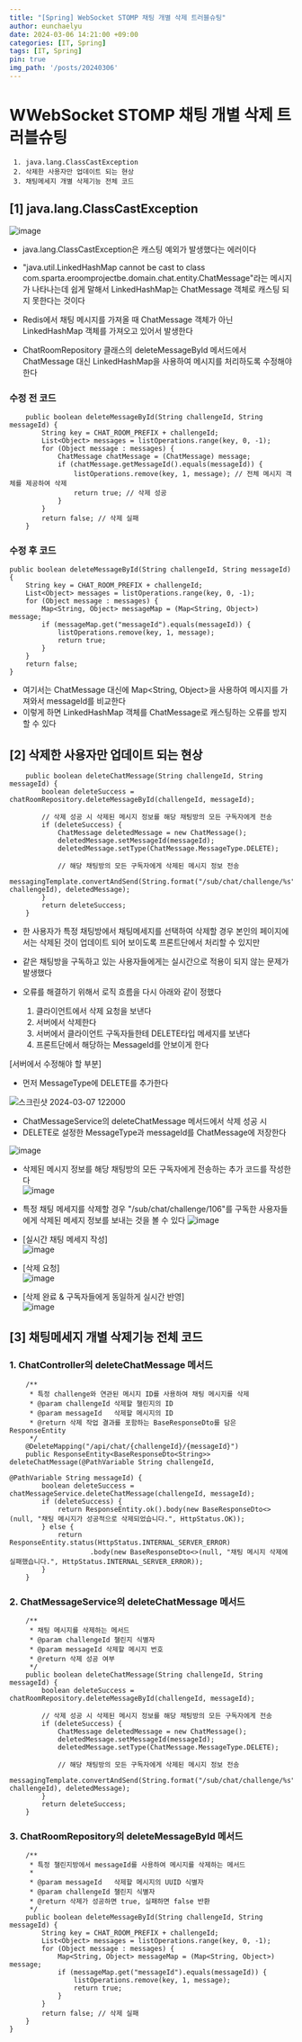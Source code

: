 ```yaml
---
title: "[Spring] WebSocket STOMP 채팅 개별 삭제 트러블슈팅"
author: eunchaelyu
date: 2024-03-06 14:21:00 +09:00
categories: [IT, Spring]
tags: [IT, Spring]
pin: true
img_path: '/posts/20240306'
---
```


# WWebSocket STOMP 채팅 개별 삭제 트러블슈팅 
     1. java.lang.ClassCastException
     2. 삭제한 사용자만 업데이트 되는 현상    
     3. 채팅메세지 개별 삭제기능 전체 코드    

    
## [1] java.lang.ClassCastException       
![image](https://github.com/eunchaelyu/eunchaelyu.github.io/assets/119996957/e015156d-b575-4c2d-8718-4584300c7d79)

- java.lang.ClassCastException은 캐스팅 예외가 발생했다는 에러이다
- "java.util.LinkedHashMap cannot be cast to class com.sparta.eroomprojectbe.domain.chat.entity.ChatMessage"라는 메시지가 나타나는데 쉽게 말해서 LinkedHashMap는 ChatMessage 객체로 캐스팅 되지 못한다는 것이다
  

- Redis에서 채팅 메시지를 가져올 때 ChatMessage 객체가 아닌 LinkedHashMap 객체를 가져오고 있어서 발생한다
- ChatRoomRepository 클래스의 deleteMessageById 메서드에서 ChatMessage 대신 LinkedHashMap을 사용하여 메시지를 처리하도록 수정해야 한다
  

### 수정 전 코드    

```
    public boolean deleteMessageById(String challengeId, String messageId) {
        String key = CHAT_ROOM_PREFIX + challengeId;
        List<Object> messages = listOperations.range(key, 0, -1);
        for (Object message : messages) {
            ChatMessage chatMessage = (ChatMessage) message;
            if (chatMessage.getMessageId().equals(messageId)) {
                listOperations.remove(key, 1, message); // 전체 메시지 객체를 제공하여 삭제
                return true; // 삭제 성공
            }
        }
        return false; // 삭제 실패
    }
```

### 수정 후 코드    

```
public boolean deleteMessageById(String challengeId, String messageId) {
    String key = CHAT_ROOM_PREFIX + challengeId;
    List<Object> messages = listOperations.range(key, 0, -1);
    for (Object message : messages) {
        Map<String, Object> messageMap = (Map<String, Object>) message;
        if (messageMap.get("messageId").equals(messageId)) {
            listOperations.remove(key, 1, message);
            return true;
        }
    }
    return false;
}
```

- 여기서는 ChatMessage 대신에 Map<String, Object>을 사용하여 메시지를 가져와서 messageId를 비교한다
- 이렇게 하면 LinkedHashMap 객체를 ChatMessage로 캐스팅하는 오류를 방지할 수 있다




## [2] 삭제한 사용자만 업데이트 되는 현상        

```
    public boolean deleteChatMessage(String challengeId, String messageId) {
        boolean deleteSuccess = chatRoomRepository.deleteMessageById(challengeId, messageId);

        // 삭제 성공 시 삭제된 메시지 정보를 해당 채팅방의 모든 구독자에게 전송
        if (deleteSuccess) {
            ChatMessage deletedMessage = new ChatMessage();
            deletedMessage.setMessageId(messageId);
            deletedMessage.setType(ChatMessage.MessageType.DELETE);

            // 해당 채팅방의 모든 구독자에게 삭제된 메시지 정보 전송
            messagingTemplate.convertAndSend(String.format("/sub/chat/challenge/%s", challengeId), deletedMessage);
        }
        return deleteSuccess;
    }
```

- 한 사용자가 특정 채팅방에서 채팅메세지를 선택하여 삭제할 경우 본인의 페이지에서는 삭제된 것이 업데이트 되어 보이도록 프론트단에서 처리할 수 있지만
- 같은 채팅방을 구독하고 있는 사용자들에게는 실시간으로 적용이 되지 않는 문제가 발생했다

- 오류를 해결하기 위해서 로직 흐름을 다시 아래와 같이 정했다    
  1) 클라이언트에서 삭제 요청을 보낸다
  2) 서버에서 삭제한다
  3) 서버에서 클라이언트 구독자들한테 DELETE타입 메세지를 보낸다
  4) 프론트단에서 해당하는 MessageId를 안보이게 한다

[서버에서 수정해야 할 부분]
- 먼저 MessageType에 DELETE를 추가한다

![스크린샷 2024-03-07 122000](https://github.com/eunchaelyu/eunchaelyu.github.io/assets/119996957/1906e735-39da-423c-abd6-2f62a66fc665)        

- ChatMessageService의 deleteChatMessage 메서드에서 삭제 성공 시
- DELETE로 설정한 MessageType과 messageId를 ChatMessage에 저장한다       

![image](https://github.com/eunchaelyu/eunchaelyu.github.io/assets/119996957/c74a2ddf-4329-4d3e-8fe8-ffab46442941)

- 삭제된 메시지 정보를 해당 채팅방의 모든 구독자에게 전송하는 추가 코드를 작성한다    
![image](https://github.com/eunchaelyu/eunchaelyu.github.io/assets/119996957/cc3773cd-ef0b-4a00-9f18-5421eadb2397)

- 특정 채팅 메세지를 삭제할 경우 "/sub/chat/challenge/106"를 구독한 사용자들에게 삭제된 메세지 정보를 보내는 것을 볼 수 있다
![image](https://github.com/eunchaelyu/eunchaelyu.github.io/assets/119996957/d5381338-64fc-4582-a1cc-a77e949d1f34)


- [실시간 채팅 메세지 작성]        
![image](https://github.com/eunchaelyu/eunchaelyu.github.io/assets/119996957/f1ebfaa4-9e0d-49f2-beea-a084dbcb6f3c)        

- [삭제 요청]        
![image](https://github.com/eunchaelyu/eunchaelyu.github.io/assets/119996957/f9b1aa11-acf5-46f4-b225-37eb70a94400)    

- [삭제 완료 & 구독자들에게 동일하게 실시간 반영]    
![image](https://github.com/eunchaelyu/eunchaelyu.github.io/assets/119996957/ddd291c4-09b7-4e69-bca8-a66bb16aeb6f)    




## [3] 채팅메세지 개별 삭제기능 전체 코드     

### 1. ChatController의 deleteChatMessage 메서드        

```
    /**
     * 특정 challenge와 연관된 메시지 ID를 사용하여 채팅 메시지를 삭제
     * @param challengeId 삭제할 챌린지의 ID
     * @param messageId   삭제할 메시지의 ID
     * @return 삭제 작업 결과를 포함하는 BaseResponseDto를 담은 ResponseEntity
     */
    @DeleteMapping("/api/chat/{challengeId}/{messageId}")
    public ResponseEntity<BaseResponseDto<String>> deleteChatMessage(@PathVariable String challengeId,
                                                                     @PathVariable String messageId) {
        boolean deleteSuccess = chatMessageService.deleteChatMessage(challengeId, messageId);
        if (deleteSuccess) {
            return ResponseEntity.ok().body(new BaseResponseDto<>(null, "채팅 메시지가 성공적으로 삭제되었습니다.", HttpStatus.OK));
        } else {
            return ResponseEntity.status(HttpStatus.INTERNAL_SERVER_ERROR)
                    .body(new BaseResponseDto<>(null, "채팅 메시지 삭제에 실패했습니다.", HttpStatus.INTERNAL_SERVER_ERROR));
        }
    }
```



### 2. ChatMessageService의 deleteChatMessage 메서드

```
    /**
     * 채팅 메시지를 삭제하는 메서드
     * @param challengeId 챌린지 식별자
     * @param messageId 삭제할 메시지 번호
     * @return 삭제 성공 여부
     */
    public boolean deleteChatMessage(String challengeId, String messageId) {
        boolean deleteSuccess = chatRoomRepository.deleteMessageById(challengeId, messageId);

        // 삭제 성공 시 삭제된 메시지 정보를 해당 채팅방의 모든 구독자에게 전송
        if (deleteSuccess) {
            ChatMessage deletedMessage = new ChatMessage();
            deletedMessage.setMessageId(messageId);
            deletedMessage.setType(ChatMessage.MessageType.DELETE);

            // 해당 채팅방의 모든 구독자에게 삭제된 메시지 정보 전송
            messagingTemplate.convertAndSend(String.format("/sub/chat/challenge/%s", challengeId), deletedMessage);
        }
        return deleteSuccess;
    }
```


### 3. ChatRoomRepository의 deleteMessageById 메서드 

```
    /**
     * 특정 챌린지방에서 messageId를 사용하여 메시지를 삭제하는 메서드
     *
     * @param messageId   삭제할 메시지의 UUID 식별자
     * @param challengeId 챌린지 식별자
     * @return 삭제가 성공하면 true, 실패하면 false 반환
     */
    public boolean deleteMessageById(String challengeId, String messageId) {
        String key = CHAT_ROOM_PREFIX + challengeId;
        List<Object> messages = listOperations.range(key, 0, -1);
        for (Object message : messages) {
            Map<String, Object> messageMap = (Map<String, Object>) message;
            if (messageMap.get("messageId").equals(messageId)) {
                listOperations.remove(key, 1, message);
                return true;
            }
        }
        return false; // 삭제 실패
    }
}
```



